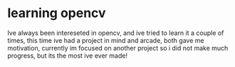 # learning opencv
Ive always been intereseted in opencv, and ive tried to learn it a couple of times, this time ive had a project in mind and arcade, both gave me motivation, 
currently im focused on another project so i did not make much progress, but its the most ive ever made!
